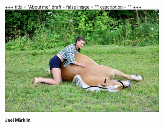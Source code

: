 +++
title = "About me"
draft = false
image = ""
description = ""
+++
![](d2c1d549-fd05-4ea4-90d8-de04ecb86f11.jpg)

**Jael Märklin**
